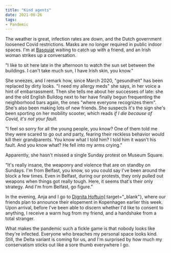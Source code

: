 ```yaml
---
title: "Kind agents"
date: 2021-06-26
tags:
- Pandemic
---
```

The weather is great, infection rates are down, and the Dutch government loosened Covid restrictions. Masks are no longer required in public indoor spaces. I'm at [Basquiat](https://goo.gl/maps/stfyFKAKsWndZSBA6) waiting to catch up with a friend, and an Irish woman strikes up a conversation.

"I like to sit here late in the afternoon to watch the sun set between the buildings. I can't take much sun, I have Irish skin, you know."

She sneezes, and I remark how, since March 2020, "gesundheit" has been replaced by dirty looks. "I need my allergy meds" she says, in her voice a hint of embarrassment. Then she tells me about her successes of late: she and the old English Bulldog next to her have finally begun frequenting the neighborhood bars again, the ones "where everyone recognizes them". She's also been making lots of new friends. She suspects it's the sign she's been sporting on her mobility scooter, which reads _if I die because of Covid, it's not your fault._ 

"I feel so sorry for all the young people, you know? One of them told me they were scared to go out and party, fearing their reckless behavior would kill their grandparents. You know what I told him? I told him it wasn't his fault. And you know what? He fell into my arms crying."

Apparently, she hasn't missed a single Sunday protest on Museum Square.

"It's really insane, the weaponry and violence that are on standby on Sundays. I'm from Belfast, you know, so you could say I've been around the block a few times. Even in Belfast, during our protests, they only pulled out weapons when things got really tough. Here, it seems that's their only strategy. And I'm from Belfast, go figure." 

In the evening, Anja and I go to [Dignita Hoftuin](https://goo.gl/maps/xxuU3M4o5Ew9FRMG8){:target="_blank"}, where our friends plan to announce their elopement in Kopenhagen earlier this week. Upon arrival, before I've been able to discern whether I'd like to consent to anything, I receive a warm hug from my friend, and a handshake from a total stranger. 

What makes the pandemic such a fickle game is that nobody looks like they're infected. Everyone who breaches my personal space looks kind. Still, the Delta variant is coming for us, and I'm surprised by how much my conservatism sticks out like a sore thumb everywhere I go.
